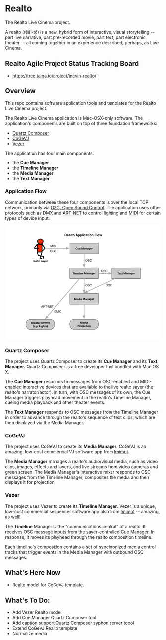 # Realto
The Realto Live Cinema project.

A realto (re&#772;a&#774;l-to&#772;) is a new, hybrid form of interactive, visual storytelling -- part live narrative, part pre-recorded movie, part text, part electronic theater -- all coming together in an experience described, perhaps, as Live Cinema.

## Realto Agile Project Status Tracking Board
- https://tree.taiga.io/project/jnevin-realto/

## Overview
This repo contains software application tools and templates for the Realto Live Cinema project.

The Realto Live Cinema application is Mac-OSX-only software. The application's components are built on top of three foundation frameworks: 
- [Quartz Composer](https://developer.apple.com/library/mac/documentation/GraphicsImaging/Conceptual/QuartzComposerUserGuide/qc_intro/qc_intro.html)
- [CoGeVJ](http://imimot.com/cogevj/)
- [Vezer](http://imimot.com/vezer/)

The application has four main components: 
- the **Cue Manager**
- the **Timeline Manager**
- the **Media Manager**
- the **Text Manager** 

### Application Flow
Communication between these four components is over the local TCP network, primarily via [OSC, Open Sound Control](https://en.wikipedia.org/wiki/Open_Sound_Control). The application uses other protocols such as [DMX](https://en.wikipedia.org/wiki/DMX512) and [ART-NET](https://en.wikipedia.org/wiki/Art-Net) to control lighting and [MIDI](https://en.wikipedia.org/wiki/MIDI) for certain types of device input.

![alt text](https://github.com/jnevin/Realto/blob/develop/Diagrams/Realto-Application-Flow.png)

### Quartz Composer
The project uses Quartz Composer to create its **Cue Manager** and its **Text Manager**. Quartz Composeer is a free developer tool bundled with Mac OS X.

The **Cue Manager** responds to messages from OSC-enabled and MIDI-enabled interactive devices that are available to the live realto sayer (the realto's narrator/actor). In turn, with OSC messages of its own, the Cue Manager triggers playhead movement in the realto's Timeline Manager, cueing media playback and other theater events.

The **Text Manager** responds to OSC messages from the Timeline Manager in order to advance through the realto's sequence of text clips, which are then displayed via the Media Manager. 

### CoGeVJ
The project uses CoGeVJ to create its **Media Manager**. CoGeVJ is an amazing, low-cost commercial VJ software app from [Imimot](http://imimot.com/).

The **Media Manager** manages a realto's audio/visual media, such as video clips, images, effects and layers, and live streams from video cameras and green screen. The Media Manager's interactive mixer responds to OSC messages from the Timeline Manager, composites the media and then displays it for projection.

### Vezer
The project uses Vezer to create its **Timeline Manager**. Vezer is a unique, low-cost commercial sequencer software app also from [Imimot](http://imimot.com/) -- amazing, as well!

The **Timeline** Manager is the "communications central" of a realto. It receives OSC message inputs from the sayer-controlled Cue Manager. In response, it moves its playhead through the realto composition timeline. 

Each timeline's composition contains a set of synchronized media control tracks that trigger events in the Media Manager with outbound OSC messages. 

## What's Here Now
- Realto model for CoGeVJ template.

## What's To Do:
- Add Vezer Realto model
- Add Cue Manager Quartz Composer tool 
- Add caption support Quartz Composer syphon server toool
- Extend CoGeVJ Realto template
- Normalize media
